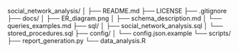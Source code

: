 social_network_analysis/
│
├── README.md
├── LICENSE
├── .gitignore
├── docs/
│ ├── ER_diagram.png
│ ├── schema_description.md
│ └── queries_examples.md
├── sql/
│ ├── social_network_analysis.sql
│ └── stored_procedures.sql
├── config/
│ └── config.json.example
└── scripts/
├── report_generation.py
└── data_analysis.R
